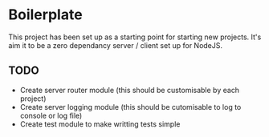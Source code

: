 # Boilerplate

This project has been set up as a starting point for starting new projects. It's aim it to be a zero dependancy server / client set up for NodeJS.

## TODO

- Create server router module (this should be customisable by each project)
- Create server logging module (this should be cutomisable to log to console or log file)
- Create test module to make writting tests simple
